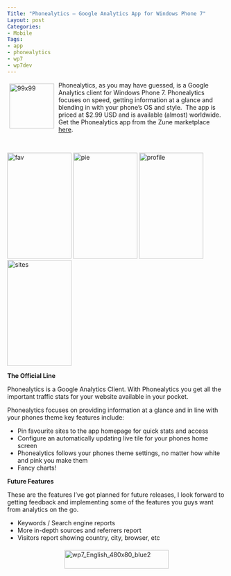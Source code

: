 ```yaml
---
Title: "Phonealytics – Google Analytics App for Windows Phone 7"
Layout: post
Categories:
- Mobile
Tags:
- app
- phonealytics
- wp7
- wp7dev
---
```


<a href="http://social.zune.net/redirect?type=phoneApp&amp;id=11416a38-28f6-df11-9264-00237de2db9e"></a><a href="http://social.zune.net/redirect?type=phoneApp&amp;id=11416a38-28f6-df11-9264-00237de2db9e" target="_blank"><img style="margin: 5px 10px 5px 5px; display: inline; border: 0px;" title="99x99" src="http://lukencode.com/wp-content/uploads/2010/11/99x991.png" border="0" alt="99x99" width="103" height="103" align="left" /></a>Phonealytics, as you may have guessed, is a Google Analytics client for Windows Phone 7. Phonealytics focuses on speed, getting information at a glance and blending in with your phone’s OS and style.  The app is priced at $2.99 USD and is available (almost) worldwide. Get the Phonealytics app from the Zune marketplace <a href="http://social.zune.net/redirect?type=phoneApp&amp;id=11416a38-28f6-df11-9264-00237de2db9e">here</a>.

&nbsp;

<a href="http://lukencode.com/wp-content/uploads/2010/11/fav.png"><img style="display: inline; border: 0px;" title="fav" src="http://lukencode.com/wp-content/uploads/2010/11/fav_thumb.png" border="0" alt="fav" width="148" height="244" /></a> <a href="http://lukencode.com/wp-content/uploads/2010/11/pie.png"><img style="display: inline; border: 0px;" title="pie" src="http://lukencode.com/wp-content/uploads/2010/11/pie_thumb.png" border="0" alt="pie" width="148" height="244" /></a> <a href="http://lukencode.com/wp-content/uploads/2010/11/profile.png"><img style="display: inline; border: 0px;" title="profile" src="http://lukencode.com/wp-content/uploads/2010/11/profile_thumb.png" border="0" alt="profile" width="148" height="244" /></a> <a href="http://lukencode.com/wp-content/uploads/2010/11/sites.png"><img style="display: inline; border: 0px;" title="sites" src="http://lukencode.com/wp-content/uploads/2010/11/sites_thumb.png" border="0" alt="sites" width="148" height="244" /></a>

<strong> </strong>

<strong>The Official Line</strong>

Phonealytics is a Google Analytics Client. With Phonealytics you get all the important traffic stats for your website available in your pocket.

Phonealytics focuses on providing information at a glance and in line with your phones theme key features include:

- Pin favourite sites to the app homepage for quick stats and access
- Configure an automatically updating live tile for your phones home screen
- Phonealytics follows your phones theme settings, no matter how white and pink you make them
- Fancy charts!

<strong>Future Features</strong>

These are the features I’ve got planned for future releases, I look forward to getting feedback and implementing some of the features you guys want from analytics on the go.
<ul>
	<li>Keywords / Search engine reports</li>
	<li>More in-depth sources and referrers report</li>
	<li>Visitors report showing country, city, browser, etc</li>
</ul>
<a href="http://social.zune.net/redirect?type=phoneApp&amp;id=11416a38-28f6-df11-9264-00237de2db9e" target="_blank"><img style="margin: 20px auto; display: block; float: none; border: 0px;" title="wp7_English_480x80_blue2" src="http://lukencode.com/wp-content/uploads/2010/11/wp7_English_480x80_blue2.png" border="0" alt="wp7_English_480x80_blue2" width="240" height="43" /></a>